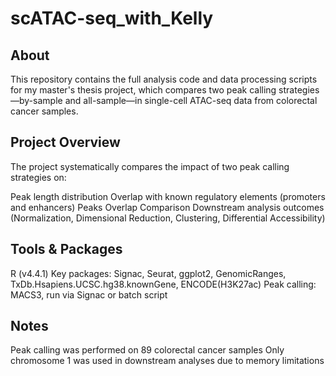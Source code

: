 # scATAC-seq_with_Kelly
## About
This repository contains the full analysis code and data processing scripts for my master's thesis project, which compares two peak calling strategies—by-sample and all-sample—in single-cell ATAC-seq data from colorectal cancer samples.

## Project Overview
The project systematically compares the impact of two peak calling strategies on:

Peak length distribution
Overlap with known regulatory elements (promoters and enhancers)
Peaks Overlap Comparison
Downstream analysis outcomes (Normalization, Dimensional Reduction, Clustering, Differential Accessibility)

## Tools & Packages
R (v4.4.1)
Key packages: Signac, Seurat, ggplot2, GenomicRanges, TxDb.Hsapiens.UCSC.hg38.knownGene, ENCODE(H3K27ac)
Peak calling: MACS3, run via Signac or batch script

## Notes
Peak calling was performed on 89 colorectal cancer samples
Only chromosome 1 was used in downstream analyses due to memory limitations
